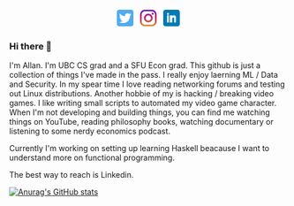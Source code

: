 <p align='center'>
<a href="https://twitter.com/allanleung"><img height="30" src="https://github.com/allanleung/allanleung/blob/main/icon/twitter.png?raw=true"></a>&nbsp;&nbsp;
<a href="https://instagram.com/allanleung"><img height="30" src="https://github.com/allanleung/allanleung/blob/main/icon/instagram.jpg?raw=true"></a>&nbsp;&nbsp;
<a href="https://www.linkedin.com/in/allanleung1/"><img height="30" src="https://github.com/allanleung/allanleung/blob/main/icon/linkedin.png?raw=true"></a>
</p>


### Hi there 👋

I'm Allan. I'm UBC CS grad and a SFU Econ grad. This github is just a collection of things I've made in the pass. I really enjoy laerning ML / Data and Security. In my spear time I love reading networking forums and testing out Linux distributions. Another hobbie of my is hacking / breaking video games. I like writing small scripts to automated my video game character. When I'm not developing and building things, you can find me watching things on YouTube, reading philosophy books, watching documentary or listening to some nerdy economics podcast. 

Currently I'm working on setting up learning Haskell beacause I want to understand more on functional programming. 

The best way to reach is Linkedin. 


[![Anurag's GitHub stats](https://github-readme-stats.vercel.app/api?username=allanleung)](https://github.com/anuraghazra/github-readme-stats)


<!--
**allanleung/AllanLeung** is a ✨ _special_ ✨ repository because its `README.md` (this file) appears on your GitHub profile.

Here are some ideas to get you started:

- 🔭 I’m currently working on ...
- 🌱 I’m currently learning ...
- 👯 I’m looking to collaborate on ...
- 🤔 I’m looking for help with ...
- 💬 Ask me about ...
- 📫 How to reach me: ...
- 😄 Pronouns: ...
- ⚡ Fun fact: ...
-->
